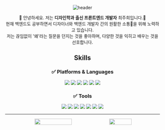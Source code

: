 

<div align="center">
 
 ![header](https://capsule-render.vercel.app/api?type=Waving&height=200&color=26436C&text=WHY?)
 
👋 안녕하세요. 저는 <b>디자인학과 출신 프론트엔드 개발자</b> 최주희입니다.👋 </br>
현재 백엔드도 공부하면서 디자이너와 백엔드 개발자 간의 원활한 소통💬을 위해 노력하고 있습니다.</br>
저는 끊임없이 '왜'라는 질문을 던지는 것을 좋아하며, 다양한 것을 익히고 배우는 것을 선호합니다.

##  Skills

### ✅ Platforms & Languages
<img src="https://img.shields.io/badge/react-61DAFB?style=flat-square&logo=react&logoColor=black"/> 
<img src="https://img.shields.io/badge/nextjs-ffffff?style=flat-square&logo=nextdotjs&logoColor=black"/>
<img src="https://img.shields.io/badge/typescript-3178C6?style=flat-square&logo=typescript&logoColor=white"/>
<img src="https://img.shields.io/badge/express-ffffff?style=flat-square&logo=express&logoColor=black"/>
<img src="https://img.shields.io/badge/nodejs-5FA04E?style=flat-square&logo=nodejs&logoColor=ffffff"/>
<img src="https://img.shields.io/badge/mysql-4479A1?style=flat-square&logo=mysql&logoColor=ffffff"/>


### ✅ Tools

<img src="https://img.shields.io/badge/firebase-FFCA28?style=flat-square&logo=firebase&logoColor=FF7139"/>
<img src="https://img.shields.io/badge/prettier-F7B93E?style=flat-square&logo=prettier&logoColor=ffffff"/>
<img src="https://img.shields.io/badge/eslint-4B32C3?style=flat-square&logo=eslint&logoColor=ffffff"/>
<img src="https://img.shields.io/badge/figma-F24E1E?style=flat-square&logo=figma&logoColor=ffffff"/>
<img src="https://img.shields.io/badge/github-181717?style=flat-square&logo=github&logoColor=ffffff"/>
<img src="https://img.shields.io/badge/docker-2496ED?style=flat-square&logo=docker&logoColor=ffffff"/>
<img src="https://img.shields.io/badge/postman-FF6C37?style=flat-square&logo=postman&logoColor=ffffff"/>

</div>

<hr/>

<div align="center" style="display: flex; justify-content: center; align-items: center;">
  <img src="https://github-readme-stats.vercel.app/api?username=juhee067&show_icons=true&theme=dark" style="width: 49%;"/>
  <img src="https://github-readme-stats.vercel.app/api/top-langs/?username=juhee067&layout=compact&theme=dark" style="width: 38%;"/>
</div>
